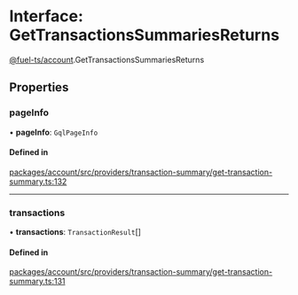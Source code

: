 # Interface: GetTransactionsSummariesReturns

[@fuel-ts/account](/api/Account/index.md).GetTransactionsSummariesReturns

## Properties

### pageInfo

• **pageInfo**: `GqlPageInfo`

#### Defined in

[packages/account/src/providers/transaction-summary/get-transaction-summary.ts:132](https://github.com/FuelLabs/fuels-ts/blob/8105a4ca/packages/account/src/providers/transaction-summary/get-transaction-summary.ts#L132)

___

### transactions

• **transactions**: `TransactionResult`[]

#### Defined in

[packages/account/src/providers/transaction-summary/get-transaction-summary.ts:131](https://github.com/FuelLabs/fuels-ts/blob/8105a4ca/packages/account/src/providers/transaction-summary/get-transaction-summary.ts#L131)
